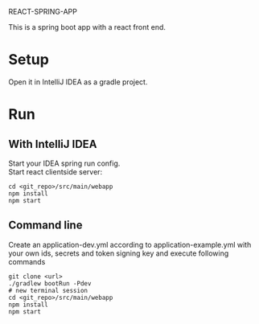 REACT-SPRING-APP

This is a spring boot app with a react front end.

# Setup

Open it in IntelliJ IDEA as a gradle project.

# Run

## With IntelliJ IDEA

Start your IDEA spring run config.  
Start react clientside server:
```
cd <git_repo>/src/main/webapp
npm install
npm start
```

## Command line

Create an application-dev.yml according to application-example.yml with your own ids, secrets and token signing key and execute following commands

```
git clone <url>
./gradlew bootRun -Pdev
# new terminal session
cd <git_repo>/src/main/webapp
npm install
npm start
```
